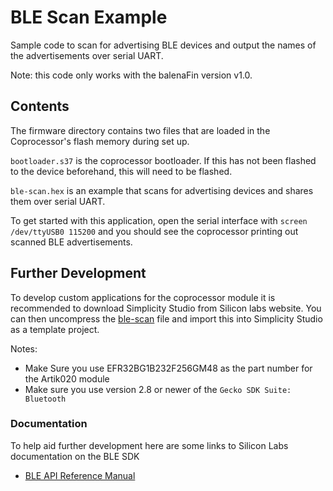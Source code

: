 # BLE Scan Example

Sample code to scan for advertising BLE devices and output the names of the advertisements over serial UART.

Note: this code only works with the balenaFin version v1.0.

## Contents

The firmware directory contains two files that are loaded in the Coprocessor's flash memory during set up.

`bootloader.s37` is the coprocessor bootloader. If this has not been flashed to the device beforehand, this will need to be flashed.

`ble-scan.hex` is an example that scans for advertising devices and shares them over serial UART.

To get started with this application, open the serial interface with `screen /dev/ttyUSB0 115200` and you should see the coprocessor printing out scanned BLE advertisements.

## Further Development

To develop custom applications for the coprocessor module it is recommended to download Simplicity Studio from Silicon labs website.
You can then uncompress the [ble-scan](/src/ble-scan.sls) file and import this into Simplicity Studio as a template project.

Notes:

- Make Sure you use EFR32BG1B232F256GM48 as the part number for the Artik020 module
- Make sure you use version 2.8 or newer of the `Gecko SDK Suite: Bluetooth`

### Documentation

To help aid further development here are some links to Silicon Labs documentation on the BLE SDK

- [BLE API Reference Manual](https://www.silabs.com/documents/public/reference-manuals/bluetooth-api-reference.pdf)
